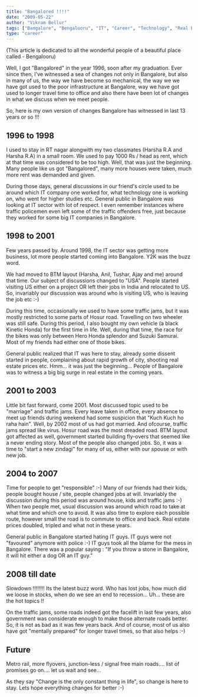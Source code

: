 ```yaml
---
title: "Bangalored !!!!"
date: "2009-05-22"
author: "Vikram Bellur"
tags: ["Bangalore", "Bengalooru", "IT", "Career", "Technology", "Real Estate", "Traffic", "Y2K"]
type: "career"
---
```


(This article is dedicated to all the wonderful people of a beautiful place called - Bengalooru)

Well, I got "Bangalored" in the year 1996, soon after my graduation. Ever since then, I've witnessed a sea of changes not only in Bangalore, but also in many of us, the way we have become so mechanical, the way we we have got used to the poor infrastructure at Bangalore, way we have got used to longer travel time to office and also there have been lot of changes in what we discuss when we meet people.

So, here is my own version of changes Bangalore has witnessed in last 13 years or so !!!

## 1996 to 1998

I used to stay in RT nagar alongwith my two classmates (Harsha R.A and Harsha R.A) in a small room. We used to pay 1000 Rs / head as rent, which at that time was considered to be too high. Well, that was just the beginning. Many people like us got "Bangalored", many more houses were taken, much more rent was demanded and given.

During those days, general discussions in our friend's circle used to be around which IT company one worked for, what technology one is working on, who went for higher studies etc. General public in Bangalore was looking at IT sector with lot of respect. I even remember instances where traffic policemen even left some of the traffic offenders free, just because they worked for some big IT companies in Bangalore.

## 1998 to 2001

Few years passed by. Around 1998, the IT sector was getting more business, lot more people started coming into Bangalore. Y2K was the buzz word.

We had moved to BTM layout (Harsha, Anil, Tushar, Ajay and me) around that time. Our subject of discussions changed to "USA". People started visiting US either on a project OR left their jobs in India and relocated to US. So, invariably our discussion was around who is visiting US, who is leaving the job etc :-)

During this time, occasionally we used to have some traffic jams, but it was mostly restricted to some parts of Hosur road. Travelling on two wheeler was still safe. During this period, I also bought my own vehicle (a black Kinetic Honda) for the first time in life. Well, during that time, the race for the bikes was only between Hero Honda splendor and Suzuki Samurai. Most of my friends had either one of those bikes.

General public realized that IT was here to stay, already some dissent started in people, complaining about rapid growth of city, shooting real estate prices etc. Hmm... it was just the beginning... People of Bangalore was to witness a big big surge in real estate in the coming years.

## 2001 to 2003

Little bit fast forward, come 2001. Most discussed topic used to be "marriage" and traffic jams. Every leave taken in office, every absence to meet up friends during weekend had some suspicion that "Kuch Kuch ho raha hain". Well, by 2002 most of us had got married. And ofcourse, traffic jams spread like virus. Hosur road was the most dreaded road. BTM layout got affected as well, government started building fly-overs that seemed like a never ending story. Most of the people also changed jobs. So, it was a time to "start a new zindagi" for many of us, either with our spouse or with new job.

## 2004 to 2007

Time for people to get "responsible" :-) Many of our friends had their kids, people bought house / site, people changed jobs at will. Invariably the discussion during this period was around house, kids and traffic jams :-) When two people met, usual discussion was around which road to take at what time and which one to avoid. It was also time to explore each possible route, however small the road is to commute to office and back. Real estate prices doubled, tripled and what not in these years.

General public in Bangalore started hating IT guys. IT guys were not "favoured" anymore with police :-) IT guys took all the blame for the mess in Bangalore. There was a popular saying : "If you throw a stone in Bangalore, it will hit either a dog OR an IT guy."

## 2008 till date

Slowdown !!!!!!!! Its the latest buzz word. Who has lost jobs, how much did we loose in stocks, when do we see an end to recession... Uh... these are the hot topics !!

On the traffic jams, some roads indeed got the facelift in last few years, also government was considerate enough to make those alternate roads better. So, it is not as bad as it was few years back. And of course, most of us also have got "mentally prepared" for longer travel times, so that also helps :-)

## Future

Metro rail, more flyovers, junction-less / signal free main roads.... list of promises go on.... let us wait and see...

As they say "Change is the only constant thing in life", so change is here to stay. Lets hope everything changes for better :-)
